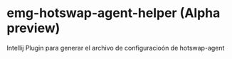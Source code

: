 # emg-hotswap-agent-helper (Alpha preview)

Intellij Plugin para generar el archivo de configuracioón de hotswap-agent
